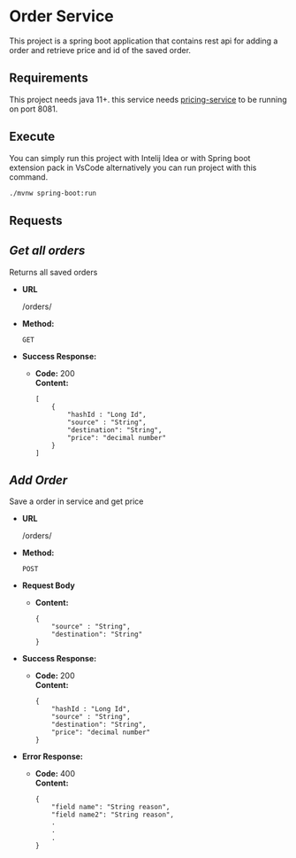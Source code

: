 # Order Service

This project is a spring boot application that contains rest api for adding a order and retrieve price and id of the saved order. 

## Requirements

This project needs java 11+. this service needs [pricing-service](https://github.com/iahrari/Pricing-Service-Example) to be running on port 8081.

## Execute
You can simply run this project with Intelij Idea or with Spring boot extension pack in VsCode alternatively you can run project with this command.

```bash
./mvnw spring-boot:run
```

## Requests
***Get all orders***
----
  Returns all saved orders

* **URL**

  /orders/

* **Method:**

  `GET`

* **Success Response:**

  * **Code:** 200 <br />
    **Content:** 
    ```
    [
        { 
            "hashId : "Long Id", 
            "source" : "String", 
            "destination": "String", 
            "price": "decimal number" 
        }
    ]
    ```
***Add Order***
----
  Save a order in service and get price

* **URL**

  /orders/

* **Method:**

  `POST`

* **Request Body**
    * **Content:** 
        ```
        { 
            "source" : "String", 
            "destination": "String"
        }
        ```

* **Success Response:**

  * **Code:** 200 <br />
    **Content:** 
    ```
    { 
        "hashId : "Long Id", 
        "source" : "String", 
        "destination": "String", 
        "price": "decimal number" 
    }
    ```
* **Error Response:**

  * **Code:** 400 <br />
    **Content:** 
    ```
    { 
        "field name": "String reason",
        "field name2": "String reason",
        .
        .
        .
    }
    ```

